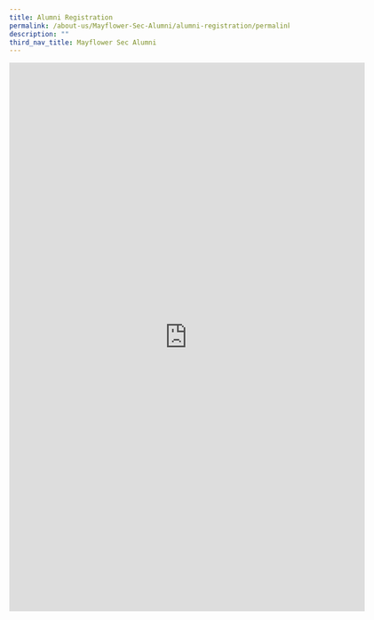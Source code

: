 ```yaml
---
title: Alumni Registration
permalink: /about-us/Mayflower-Sec-Alumni/alumni-registration/permalink/
description: ""
third_nav_title: Mayflower Sec Alumni
---
```

<iframe src="https://docs.google.com/forms/d/e/1FAIpQLSc6X1a1sXeXre2shnVLy583w0KyAulM_RhxWOF95iZztQCCTw/viewform?embedded=true" width="640" height="987" frameborder="0" marginheight="0" marginwidth="0">Loading…</iframe>